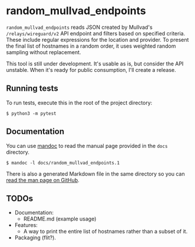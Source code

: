 # random_mullvad_endpoints

`random_mullvad_endpoints` reads JSON created by Mullvad's
`/relays/wireguard/v2` API endpoint and filters based on specified
criteria. These include regular expressions for the location and
provider. To present the final list of hostnames in a random order,
it uses weighted random sampling without replacement.

This tool is still under development. It's usable as is, but consider
the API unstable. When it's ready for public consumption, I'll
create a release.

## Running tests

To run tests, execute this in the root of the project directory:

```shell
$ python3 -m pytest
```

## Documentation

You can use [mandoc](https://mandoc.bsd.lv/) to read the manual
page provided in the `docs` directory.

```shell
$ mandoc -l docs/random_mullvad_endpoints.1
```

There is also a generated Markdown file in the same directory so
you can [read the man page on
GitHub](https://github.com/maybebyte/random_mullvad_endpoints/blob/main/docs/random_mullvad_endpoints.md).

## TODOs

- Documentation:
  - README.md (example usage)
- Features:
  - A way to print the entire list of hostnames rather than
    a subset of it.
- Packaging (flit?).
